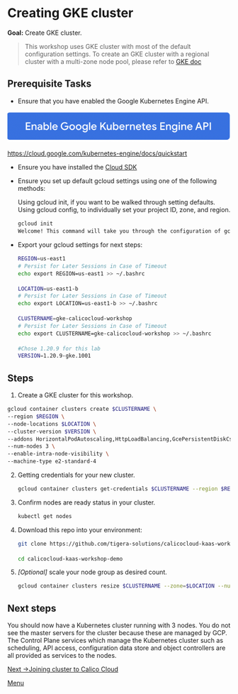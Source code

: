 # Creating GKE cluster

**Goal:** Create GKE cluster.

> This workshop uses GKE cluster with most of the default configuration settings. To create an GKE cluster with a regional cluster with a multi-zone node pool, please refer to [GKE doc](https://cloud.google.com/kubernetes-engine/docs/how-to/creating-a-regional-cluster#create-regional-multi-zone-nodepool) 


## Prerequisite Tasks

- Ensure that you have enabled the Google Kubernetes Engine API.

 ![api engine](../img/gke_api.png)

https://cloud.google.com/kubernetes-engine/docs/quickstart

- Ensure you have installed the [Cloud SDK](https://cloud.google.com/sdk/docs/install)

- Ensure you set up default gcloud settings using one of the following methods:

   Using gcloud init, if you want to be walked through setting defaults.
   Using gcloud config, to individually set your project ID, zone, and region.

   ```bash
   gcloud init                                                                    
   Welcome! This command will take you through the configuration of gcloud.
   ```

- Export your gcloud settings for next steps: 
   ```bash
   REGION=us-east1
   # Persist for Later Sessions in Case of Timeout
   echo export REGION=us-east1 >> ~/.bashrc

   LOCATION=us-east1-b
   # Persist for Later Sessions in Case of Timeout
   echo export LOCATION=us-east1-b >> ~/.bashrc

   CLUSTERNAME=gke-calicocloud-workshop
   # Persist for Later Sessions in Case of Timeout
   echo export CLUSTERNAME=gke-calicocloud-workshop >> ~/.bashrc

   #Chose 1.20.9 for this lab
   VERSION=1.20.9-gke.1001 
   ```

## Steps 
    
1.  Create a GKE cluster for this workshop.
   ```bash
   gcloud container clusters create $CLUSTERNAME \
   --region $REGION \
   --node-locations $LOCATION \
   --cluster-version $VERSION \
   --addons HorizontalPodAutoscaling,HttpLoadBalancing,GcePersistentDiskCsiDriver \
   --num-nodes 3 \
   --enable-intra-node-visibility \
   --machine-type e2-standard-4 
   
   ``` 

2. Getting credentials for your new cluster.
   ```bash
   gcloud container clusters get-credentials $CLUSTERNAME --region $REGION    


3. Confirm nodes are ready status in your cluster.
   ```bash
   kubectl get nodes
   ``` 
4. Download this repo into your environment:

   ```bash
   git clone https://github.com/tigera-solutions/calicocloud-kaas-workshop-demo.git

   cd calicocloud-kaas-workshop-demo
   ```

5. *[Optional]* scale your node group as desired count.    

    ```bash
    gcloud container clusters resize $CLUSTERNAME --zone=$LOCATION --num-nodes=3
    ``` 

## Next steps

You should now have a Kubernetes cluster running with 3 nodes. You do not see the master servers for the cluster because these are managed by GCP. The Control Plane services which manage the Kubernetes cluster such as scheduling, API access, configuration data store and object controllers are all provided as services to the nodes.
<br>    

    
[Next ->Joining cluster to Calico Cloud](../modules/joining-calico-cloud.md)

[Menu](../README.md)


